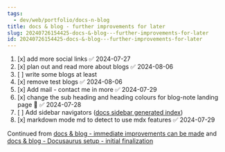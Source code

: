 ```yaml
---
tags:
  - dev/web/portfolio/docs-n-blog
title: docs & blog - further improvements for later
slug: 20240726154425-docs-&-blog---further-improvements-for-later
id: 20240726154425-docs-&-blog---further-improvements-for-later
---
```

1. [x] add more social links ✅ 2024-07-27
2. [x] plan out and read more about blogs ✅ 2024-08-06
3. [ ] write some blogs at least
4. [x] remove test blogs ✅ 2024-08-06
5. [x] Add mail - contact me in more ✅ 2024-07-29
6. [x] change the sub heading and heading colours for blog-note landing page 🔺 ✅ 2024-07-28
7. [ ] Add sidebar navigators ([docs sidebar generated index](https://docusaurus.io/docs/sidebar/items#embedding-generated-index-in-doc-page))
8. [x] markdown mode md to detect to use mdx features ✅ 2024-07-29


Continued from [docs & blog - immediate improvements can be made](/note/20240726010711-docs-&-blog---immediate-improvements-can-be-made) and [docs & blog - Docusaurus setup - initial finalization](/note/20240725024232-docs-&-blog---docusaurus-setup---initial-finalization)
